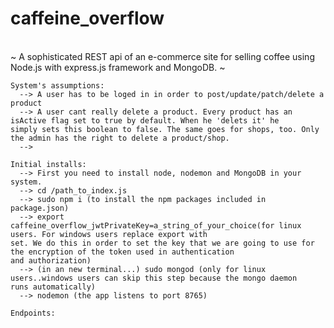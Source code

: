 # caffeine_overflow

 <br>~ A sophisticated REST api of an e-commerce site for selling coffee using Node.js with express.js framework and MongoDB. ~<br>
    
    System's assumptions:
      --> A user has to be loged in in order to post/update/patch/delete a product
      --> A user cant really delete a product. Every product has an isActive flag set to true by default. When he 'delets it' he
    simply sets this boolean to false. The same goes for shops, too. Only the admin has the right to delete a product/shop. 
      --> 
    
    Initial installs: 
      --> First you need to install node, nodemon and MongoDB in your system.
      --> cd /path_to_index.js
      --> sudo npm i (to install the npm packages included in package.json)
      --> export caffeine_overflow_jwtPrivateKey=a_string_of_your_choice(for linux users. For windows users replace export with
    set. We do this in order to set the key that we are going to use for the encryption of the token used in authentication 
    and authorization)
      --> (in an new terminal...) sudo mongod (only for linux users..windows users can skip this step because the mongo daemon
    runs automatically)
      --> nodemon (the app listens to port 8765)

    Endpoints:
    
    
